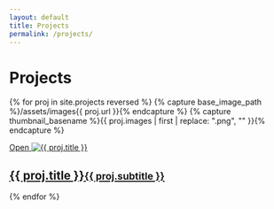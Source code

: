 ```yaml
---
layout: default
title: Projects
permalink: /projects/
---
```


<h1>Projects</h1>

{% for proj in site.projects reversed %}
  {% capture base_image_path %}/assets/images{{ proj.url }}{% endcapture %}
  {% capture thumbnail_basename %}{{ proj.images | first | replace: ".png", "" }}{% endcapture %}
  <article class="project-block">
    <a class="project-link" href="{{ proj.url }}">
      <span>Open</span>
    </a>
    <a class="project-thumbnail" href="{{ proj.url }}">
      <img
        class="thumbnail"
        alt="{{ proj.title }}"
        srcset="{{ base_image_path }}/{{ thumbnail_basename }}-thumb-1x.png 1x,
                {{ base_image_path }}/{{ thumbnail_basename }}-thumb-2x.png 2x"
        src="{{ base_image_path }}/{{ thumbnail_basename }}-thumb-2x.png"
      >
    </a>
    <a class="project-title" href="{{ proj.url }}">
      <h2>{{ proj.title }}<small>{{ proj.subtitle }}</small></h2>
    </a>
  </article>
{% endfor %}
